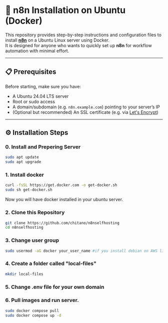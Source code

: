 # 🚀 n8n Installation on Ubuntu (Docker)

This repository provides step-by-step instructions and configuration files to install **[n8n](https://n8n.io/)** on a Ubuntu Linux server using Docker.  
It is designed for anyone who wants to quickly set up **n8n** for workflow automation with minimal effort.

---

## 📋 Prerequisites

Before starting, make sure you have:

- A Ubuntu 24.04 LTS server 
- Root or sudo access
- A domain/subdomain (e.g. `n8n.example.com`) pointing to your server’s IP  
- (Optional but recommended) An SSL certificate (e.g. via [Let's Encrypt](https://letsencrypt.org/))

---

## ⚙️ Installation Steps

### 0. Install and Prepering Server

```bash
sudo apt update
sudo apt upgrade

```

### 1. Install docker 

```bash
curl -fsSL https://get.docker.com -o get-docker.sh
sudo sh get-docker.sh

```

Now you will have docker installed in your ubuntu server. 

### 2. Clone this Repository

```bash
git clone https://github.com/chitano/n8nselfhosting
cd n8nselfhosting

```

### 3. Change user group 
```bash
sudo usermod -aG docker your_user_name #if you install debian on AWS lightsail it will be "ubuntu"

```
### 4. Create a folder called "local-files"

```bash
mkdir local-files

```
### 5. Change .env file for your own domain

### 6. Pull images and run server.
```bash
sudo docker compose pull
sudo docker compose up -d


